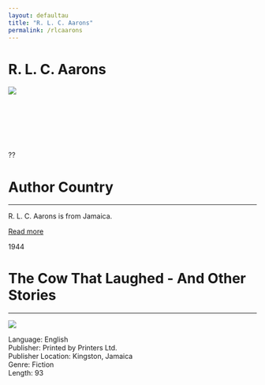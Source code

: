 ```yaml
---
layout: defaultau
title: "R. L. C. Aarons"
permalink: /rlcaarons
---
```

<!-- partial:index.partial.html -->
<div class="content">
    <h1>R. L. C. Aarons</h1>
    <div class="quote">
        <div><img src="https://t4.ftcdn.net/jpg/03/40/12/49/360_F_340124934_bz3pQTLrdFpH92ekknuaTHy8JuXgG7fi.jpg" class="logo"></div>
    </div>
    <div class="timeline">
        <div style="padding-bottom:100px;"></div>
        <div class="block">
            <div class="date right"><p class="right">??</p></div>
            <div class="dot"></div>
            <div class="left first">
                <h1>Author Country</h1><hr>
            <p>R. L. C. Aarons is from Jamaica.</p>
                <a href="#" target="_blank">Read more</a>
            </div>
        </div>
        <div class="block">
            <div class="date left"><p class="left">1944</p></div>
            <div class="dot"></div>
            <div class="right">
                <h1>The Cow That Laughed - And Other Stories</h1><hr>
                <p><img src="https://collections.carli.illinois.edu/digital/api/singleitem/image/uic_car/1341/default.jpg"></p>
                <p>
                Language: English<br>
                Publisher: Printed by Printers Ltd.<br>
                Publisher Location: Kingston, Jamaica<br>
                Genre: Fiction<br>
                Length: 93<br>
                </p>
            </div>
        </div>
        

</div>
<!-- partial -->
  <script src='https://cdnjs.cloudflare.com/ajax/libs/jquery/3.1.1/jquery.min.js'></script><script  src="assets/js/authorscript.js"></script>